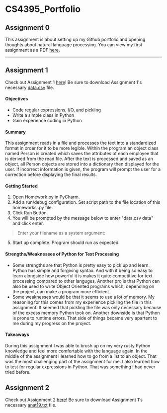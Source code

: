 # CS4395_Portfolio

## Assignment 0
This assignment is about setting up my Github portfolio and opening thoughts about natural language processing.
You can view my first assignment as a PDF [here](Overview_of_NLP.pdf).

---

## Assignment 1
Check out Assignment 1 [here](Homework1.py)! Be sure to download Assignment 1's necessary [data.csv](Data_Files/data.csv) file.
#### Objectives
* Code regular expressions, I/O, and pickling
* Write a simple class in Python
* Gain experience coding in Python
#### Summary
This assignment reads in a file and processes the text into a standardized format in order for it to be more legible. Within the program an object class named Person is created which saves the attributes of each employee that is derived from the read file. After the text is processed and saved as an object, all Person objects are stored into a dictionary then displayed for the user. If incorrect information is given, the program will prompt the user for a correction before displaying the final results.
#### Getting Started
1. Open Homework.py in PyCharm.
2. Add a run/debug configuration. Set script path to the file location of this homeworks .py file. 
3. Click Run Button.
4. You will be prompted by the message below to enter "data.csv data" and click enter.
> Enter your filename as a system argument:
5. Start up complete. Program should run as expected.
#### Strengths/Weaknesses of Python for Text Processing
* Some strengths are that Python is pretty easy to pick up and learn. Python has simple and forgiving syntax. And with it being so easy to learn alongside how powerful it is makes it quite competitive for text processing compared to other languges. Another pro is that Python can also be used to write Object Oriented programs which, depending on the project, can make a program more efficient. 
* Some weaknesses would be that it seems to use a lot of memory. My reasoning for this comes from my experience pickling the file in this assignment. It seemed that pickling the file was only necessary because of the excess memory Python took on. Another downside is that Python is prone to runtime errors. That side of things became very apartent to me during my progress on the project.
#### Takeaways
During this assignment I was able to brush up on my very rusty Python knowledge and feel more comfortable with the language again. In the middle of the assignment I learned how to go from a list to an object. That was the most challenging part of the assignment for me. I also learned how to test for regular expressions in Python. That was something I had never tried before.

## Assignment 2
Check out Assignment 2 [here](Homework2.py)! Be sure to download Assignment 1's necessary [anat19.txt](Data_Files/anat19.txt) file.

